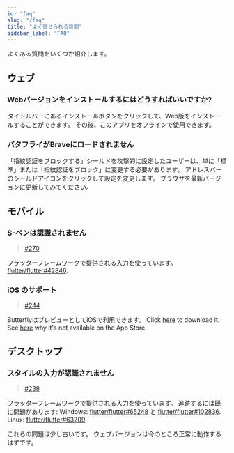 ```yaml
---
id: "faq"
slug: "/faq"
title: "よく寄せられる質問"
sidebar_label: "FAQ"
---
```


よくある質問をいくつか紹介します。

## ウェブ

### Webバージョンをインストールするにはどうすればいいですか?

タイトルバーにあるインストールボタンをクリックして、Web版をインストールすることができます。 その後、このアプリをオフラインで使用できます。

### バタフライがBraveにロードされません

「指紋認証をブロックする」シールドを攻撃的に設定したユーザーは、単に「標準」または「指紋認証をブロック」に変更する必要があります。 アドレスバーのシールドアイコンをクリックして設定を変更します。 ブラウザを最新バージョンに更新してみてください。

## モバイル

### S-ペンは認識されません

> [#270](https://github.com/LinwoodDev/Butterfly/issues/270)

フラッターフレームワークで提供される入力を使っています。 [flutter/flutter#42846](https://github.com/flutter/flutter/issues/42846).

### iOS のサポート

> [#244](https://github.com/LinwoodDev/Butterfly/issues/244)

ButterflyはプレビューとしてiOSで利用できます。 Click [here](https://butterfly.linwood.dev/downloads/ios) to download it. See [here](https://github.com/LinwoodDev/Butterfly/issues/244#issuecomment-1935460878) why it's not available on the App Store.

## デスクトップ

### スタイルの入力が認識されません

> [#238](https://github.com/LinwoodDev/Butterfly/issues/238)

フラッターフレームワークで提供される入力を使っています。 追跡するには既に問題があります: Windows: [flutter/flutter#65248](https://github.com/flutter/flutter/issues/65248) と [flutter/flutter#102836](https://github.com/flutter/flutter/issues/102836). Linux: [flutter/flutter#63209](https://github.com/flutter/flutter/issues/63209)

これらの問題は少し古いです。 ウェブバージョンは今のところ正常に動作するはずです。
